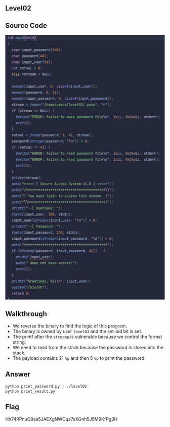 ## Level02
## Source Code
![level02.png](level02.png)
## Walkthrough
- We reverse the binary to find the logic of this program.
- The binary is owned by user `level03` and the set-uid bit is set.
- The printf after the `strncmp` is vulnerable because we control the format string.
- We need to read from the stack because the password is stored into the stack.
- The payload contains 21 `%p` and then 5 `%p` to print the password
## Answer
    python print_password.py | ./level02
    python print_result.py
## Flag
Hh74RPnuQ9sa5JAEXgNWCqz7sXGnh5J5M9KfPg3H